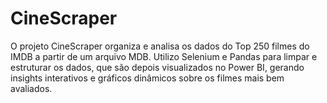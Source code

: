 # CineScraper

O projeto CineScraper organiza e analisa os dados do Top 250 filmes do IMDB a partir de um arquivo MDB. Utilizo Selenium e Pandas para limpar e estruturar os dados, que são depois visualizados no Power BI, gerando insights interativos e gráficos dinâmicos sobre os filmes mais bem avaliados.

